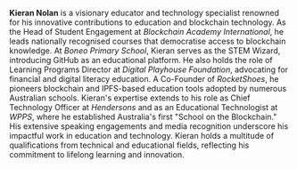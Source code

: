 **Kieran Nolan** is a visionary educator and technology specialist renowned for his innovative contributions to education and blockchain technology. As the Head of Student Engagement at *Blockchain Academy International*, he leads nationally recognised courses that democratise access to blockchain knowledge. At *Boneo Primary School*, Kieran serves as the STEM Wizard, introducing GitHub as an educational platform. He also holds the role of Learning Programs Director at *Digital Playhouse Foundation*, advocating for financial and digital literacy education. A Co-Founder of *RocketShoes*, he pioneers blockchain and IPFS-based education tools adopted by numerous Australian schools. Kieran's expertise extends to his role as Chief Technology Officer at *Hendersons* and as an Educational Technologist at *WPPS*, where he established Australia's first "School on the Blockchain." His extensive speaking engagements and media recognition underscore his impactful work in education and technology. Kieran holds a multitude of qualifications from technical and educational fields, reflecting his commitment to lifelong learning and innovation.
